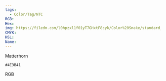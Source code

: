 ```yaml
---
tags:
  - Color/Tag/NTC
RGB:
Hex:
img: https://filedn.com/l0hpzxl1f01yT7GHxtF8cyk/Color%20Snake/standard_csv_to_svg/%23/4E3B41.svg
CMYK:
HSL:
Name:
---
```

Matterhorn
```palette
#4E3B41
```
RGB
